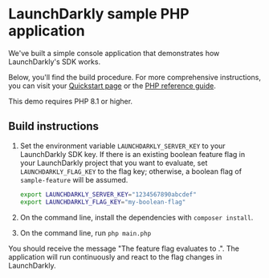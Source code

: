 # LaunchDarkly sample PHP application

We've built a simple console application that demonstrates how LaunchDarkly's SDK works.

Below, you'll find the build procedure. For more comprehensive instructions, you can visit your [Quickstart page](https://app.launchdarkly.com/quickstart#/) or the [PHP reference guide](https://docs.launchdarkly.com/sdk/server-side/php).

This demo requires PHP 8.1 or higher.

## Build instructions

1. Set the environment variable `LAUNCHDARKLY_SERVER_KEY` to your LaunchDarkly SDK key. If there is an existing boolean feature flag in your LaunchDarkly project that you want to evaluate, set `LAUNCHDARKLY_FLAG_KEY` to the flag key; otherwise, a boolean flag of `sample-feature` will be assumed.

    ```bash
    export LAUNCHDARKLY_SERVER_KEY="1234567890abcdef"
    export LAUNCHDARKLY_FLAG_KEY="my-boolean-flag"
    ```

1. On the command line, install the dependencies with `composer install`.
1. On the command line, run `php main.php`

You should receive the message "The <flagKey> feature flag evaluates to <flagValue>.". The application will run continuously and react to the flag changes in LaunchDarkly.
